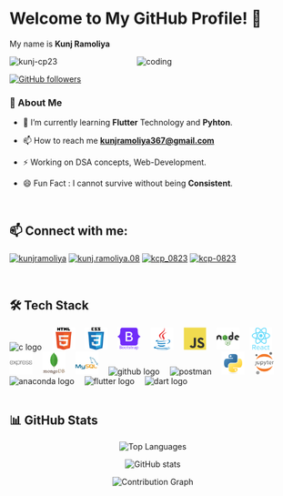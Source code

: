 <!--Hi there 👋-->

<!--
**KUNJ-CP23/KUNJ-CP23** is a ✨ _special_ ✨ repository because its `README.md` (this file) appears on your GitHub profile.

Here are some ideas to get you started:

- 🔭 I’m currently working on ...
- 🌱 I’m currently learning ...
- 👯 I’m looking to collaborate on ...
- 🤔 I’m looking for help with ...
- 💬 Ask me about ...
- 📫 How to reach me: ...
- 😄 Pronouns: ...
- ⚡ Fun fact: ...
-->
# Welcome to My GitHub Profile! 👋

<!--<div align="center">
  <img src="https://github.com/KUNJ-CP23/KUNJ-CP23/blob/main/200w.gif" height="350" width="500" alt="Creative GIF">
</div>-->
<!--<h1 align="left">Kunj Ramoliya</h1>
<h3 align="left">Philomath</h3>-->
My name is **Kunj Ramoliya**

<!-- <img src="https://raw.githubusercontent.com/khyatisatija/khyatisatija/output/snake.svg" alt="Snake animation" />-->

<img align="right" alt="coding" width="280" src="https://media.tenor.com/w3APLkMuTX0AAAAM/computer-work.gif">

<p align="left"> <img src="https://komarev.com/ghpvc/?username=kunj-cp23&label=Profile%20views&color=0e75b6&style=flat" alt="kunj-cp23" /> </p>

[![GitHub followers](https://img.shields.io/github/followers/kunj-cp23?label=Follow&style=social)](https://github.com/kunj-cp23?tab=followers)


### 🚀 About Me

- 🌱 I’m currently learning  **Flutter** Technology and **Pyhton**.

- 📫 How to reach me **kunjramoliya367@gmail.com**

- ⚡ Working on DSA concepts, Web-Development.

- 😄 Fun Fact : I cannot survive without being **Consistent**.
<br>

## 📫 Connect with me:


<p align="left">
<a href="https://twitter.com/kunjramoliya" target="blank"><img align="center" src="https://raw.githubusercontent.com/rahuldkjain/github-profile-readme-generator/master/src/images/icons/Social/twitter.svg" alt="kunjramoliya" height="30" width="40" /></a>
<a href="https://instagram.com/kunj.ramoliya.08" target="blank"><img align="center" src="https://raw.githubusercontent.com/rahuldkjain/github-profile-readme-generator/master/src/images/icons/Social/instagram.svg" alt="kunj.ramoliya.08" height="30" width="40" /></a>
<a href="https://www.hackerrank.com/kcp_0823" target="blank"><img align="center" src="https://raw.githubusercontent.com/rahuldkjain/github-profile-readme-generator/master/src/images/icons/Social/hackerrank.svg" alt="kcp_0823" height="30" width="40" /></a>
<a href="https://www.leetcode.com/kcp-0823" target="blank"><img align="center" src="https://raw.githubusercontent.com/rahuldkjain/github-profile-readme-generator/master/src/images/icons/Social/leet-code.svg" alt="kcp-0823" height="30" width="40" /></a>
</p>
<br>

## 🛠️ Tech Stack

<!--<h3 align="left">Languages and Tools:</h3>-->
<div align="left"> 

  <img src="https://cdn.jsdelivr.net/gh/devicons/devicon/icons/c/c-original.svg" height="40" alt="c logo"  />
  <img width="10" />
  <img src="https://raw.githubusercontent.com/devicons/devicon/master/icons/html5/html5-original-wordmark.svg" alt="html5" height="40"/>
  <img width="10" />
  <img src="https://raw.githubusercontent.com/devicons/devicon/master/icons/css3/css3-original-wordmark.svg" alt="css3" height="40"/> 
  <img width="10" />
  <img src="https://raw.githubusercontent.com/devicons/devicon/master/icons/bootstrap/bootstrap-plain-wordmark.svg" alt="bootstrap" height="40"/>
  <img width="10" />
    <img src="https://raw.githubusercontent.com/devicons/devicon/master/icons/java/java-original.svg" alt="java" height="40"/>
    <img width="10" />
    <img src="https://raw.githubusercontent.com/devicons/devicon/master/icons/javascript/javascript-original.svg" alt="javascript" height="40"/>
    <img width="10" />
    <img src="https://raw.githubusercontent.com/devicons/devicon/master/icons/nodejs/nodejs-original-wordmark.svg" alt="nodejs" width="40" height="40"/>
    <img width="10" /> 
    <img src="https://raw.githubusercontent.com/devicons/devicon/master/icons/react/react-original-wordmark.svg" alt="react" width="40" height="40"/>
    <img width="10" />
    <img src="https://raw.githubusercontent.com/devicons/devicon/master/icons/express/express-original-wordmark.svg" alt="express" width="40" height="40"/>
    <img width="10" /> 
    <img src="https://raw.githubusercontent.com/devicons/devicon/master/icons/mongodb/mongodb-original-wordmark.svg" alt="mongodb" height="40"/>
    <img width="10" />
    <img src="https://raw.githubusercontent.com/devicons/devicon/master/icons/mysql/mysql-original-wordmark.svg" alt="mysql" width="40" height="40"/>
    <img width="10" />
    <img src="https://cdn.jsdelivr.net/gh/devicons/devicon/icons/github/github-original.svg" height="40" alt="github logo"  />
    <img width="10" />
    <img src="https://www.vectorlogo.zone/logos/getpostman/getpostman-icon.svg" alt="postman" width="40" height="40"/>
    <img width="10" />
    <img src="https://raw.githubusercontent.com/devicons/devicon/master/icons/python/python-original.svg" alt="python" width="40" height="40"/>
    <img width="10" />
    <img src="jupyter.png" height="40" alt="matplotlib logo"  />
    <img width="10" />
    <img src="https://cdn.jsdelivr.net/gh/devicons/devicon/icons/anaconda/anaconda-original.svg" height="40" alt="anaconda logo"  />
    <img width="10" />
    <img src="https://cdn.jsdelivr.net/gh/devicons/devicon/icons/flutter/flutter-original.svg" height="40" alt="flutter logo"  />
    <img width="10" /> 
    <img src="https://cdn.jsdelivr.net/gh/devicons/devicon/icons/dart/dart-original.svg" height="40" alt="dart logo"  />
    <img width="10" />
    <!--
    <img src="https://cdn.jsdelivr.net/gh/devicons/devicon/icons/canva/canva-original.svg" height="40" alt="canva logo"  />
    <img width="10" />
    <img src="https://www.vectorlogo.zone/logos/git-scm/git-scm-icon.svg" alt="git" width="40" height="40"/> 
    <img width="10" />
    -->
</div>
  
<br>

## 📊 GitHub Stats
<div align="center">
  <p>
  <img src="https://github-readme-stats.vercel.app/api/top-langs/?username=kunj-cp23&layout=compact&theme=radical" alt="Top Languages"/>
</p>
  <p>
    <img src="https://github-readme-stats.vercel.app/api?username=kunj-cp23&show_icons=true&theme=radical" alt="GitHub stats"/>
  </p>
</div>

<!-- <div align="center">
  <img src="https://github-readme-streak-stats.herokuapp.com/?user=kunj-cp23&show_icons=true&theme=dark&hide_border=true&bg_color=0D1117&title_color=FFFFFF&icon_color=9B59B6&text_color=C9D1D9" alt="kunj-cp23" />
</div> -->

<p align="center">
  <img src="https://github-readme-activity-graph.vercel.app/graph?username=kunj-cp23&theme=react-dark&hide_border=true" alt="Contribution Graph" />
</p>

<!--[![Kunj's WakaTime stats](https://github-readme-stats.vercel.app/api/wakatime?username=ffflabs)](https://github.com/kunj-cp23/github-readme-stats)-->


<!-- ### 📊 GitHub Stats:

<div align="center">
  <img src="https://github-readme-stats.vercel.app/api?username=kunj-cp23&show_icons=true&theme=dark&hide_border=true&bg_color=0D1117&title_color=FFFFFF&icon_color=9B59B6&text_color=C9D1D9" alt="GitHub Stats" />

</div>

<div align="center">
    <img align="left" float="right" src="https://github-readme-stats.vercel.app/api/top-langs?username=kunj-cp23&show_icons=true&theme=dark&hide_border=true&bg_color=0D1117&title_color=FFFFFF&icon_color=9B59B6&text_color=C9D1D9" alt="kunj-cp23" />
</div>

<div align="center">
  <img align="center" src="https://github-readme-streak-stats.herokuapp.com/?user=kunj-cp23&show_icons=true&theme=dark&hide_border=true&bg_color=0D1117&title_color=FFFFFF&icon_color=9B59B6&text_color=C9D1D9" alt="kunj-cp23" />
</div> -->

<!--## 🏆 GitHub Trophies
<p align="center">
  <img src="https://github-profile-trophy.vercel.app/?username=kunj-cp23&theme=onedark" alt="GitHub Trophies"/>
</p>-->

<!--<p>&nbsp;<img align="center" src="https://github-readme-stats.vercel.app/api?username=kunj-cp23&show_icons=true&locale=en" alt="kunj-cp23" /></p>-->

<!--<p><img align="center" src="https://github-readme-streak-stats.herokuapp.com/?user=kunj-cp23&" alt="kunj-cp23" /></p>-->


